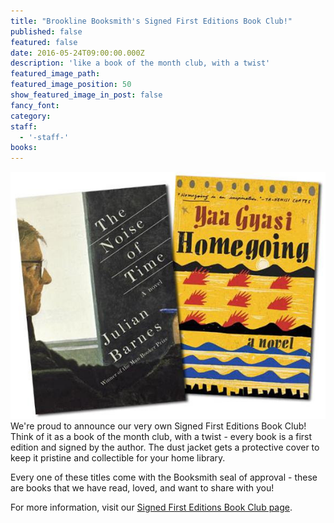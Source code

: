 ```yaml
---
title: "Brookline Booksmith's Signed First Editions Book Club!"
published: false
featured: false
date: 2016-05-24T09:00:00.000Z
description: 'like a book of the month club, with a twist'
featured_image_path:
featured_image_position: 50
show_featured_image_in_post: false
fancy_font:
category:
staff:
  - '-staff-'
books:
---
```



![](/uploads/versions/barnesgyassi---x0-0-581-455-581-455x---.jpg)We're proud to announce our very own Signed First Editions Book Club! Think of it as a book of the month club, with a twist - every book is a first edition and signed by the author. The dust jacket gets a protective cover to keep it pristine and collectible for your home library.

Every one of these titles come with the Booksmith seal of approval - these are books that we have read, loved, and want to share with you!

For more information, visit our [Signed First Editions Book Club page](http://www.brooklinebooksmith.com/sfe/).